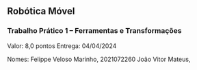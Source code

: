 ## Robótica Móvel

### Trabalho Prático 1 – Ferramentas e Transformações

Valor: 8,0 pontos
Entrega: 04/04/2024

Nomes:
Felippe Veloso Marinho, 2021072260
João Vitor Mateus, 